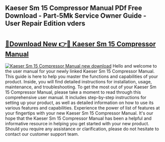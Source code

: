 ## Kaeser Sm 15 Compressor Manual PDf Free Download - Part-5Mk Service Owner Guide - User Repair Edition vders

# <h2><a href="http://bc47699.oget.top/?id=Kaeser+Sm+15+Compressor+Manual">🔗Download New 👉🔴 Kaeser Sm 15 Compressor Manual</a></h2>

[![Kaeser Sm 15 Compressor Manual new download](https://i.imgur.com/5g1atiW.png)](http://bc47699.oget.top/?id=Kaeser+Sm+15+Compressor+Manual)
Hello and welcome to the user manual for your newly linked Kaeser Sm 15 Compressor Manual. This guide is here to help you master the functions and capabilities of your product. Inside, you will find detailed instructions for installation, usage, maintenance, and troubleshooting. To get the most out of your Kaeser Sm 15 Compressor Manual, please take a moment to read through this comprehensive user manual. It includes step-by-step instructions for setting up your product, as well as detailed information on how to use its various features and capabilities. Experience the power of list of features at your fingertips with your new Kaeser Sm 15 Compressor Manual. It's our hope that the Kaeser Sm 15 Compressor Manual has been a helpful and informative resource in helping you get started with your new product. Should you require any assistance or clarification, please do not hesitate to contact our customer support team.
